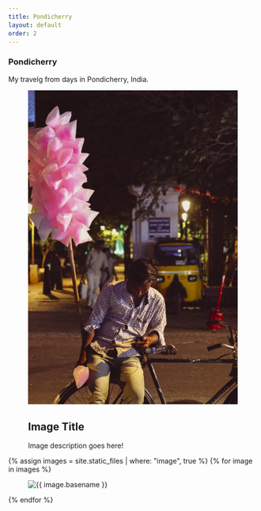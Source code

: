 ```yaml
---
title: Pondicherry
layout: default
order: 2
---
```


<div class="section">
	<div class="container">
		<h3 class="section-heading">Pondicherry</h3>
		<p class="section-description">
			My travelg from days in Pondicherry, India.
		</p>
	</div>
</div>

<figure>
	<img src="assets/images/pondi/Pondicherry-1.JPG" alt="" />
	<article>
		<h2>Image Title</h2>
		<p>Image description goes here!</p>
	</article>
</figure>

{% assign images = site.static_files | where: "image", true %}
{% for image in images %}
<figure>
	<img src="{{ image.path | relative_url }}" alt="{{ image.basename }}" />
</figure>
{% endfor %}
